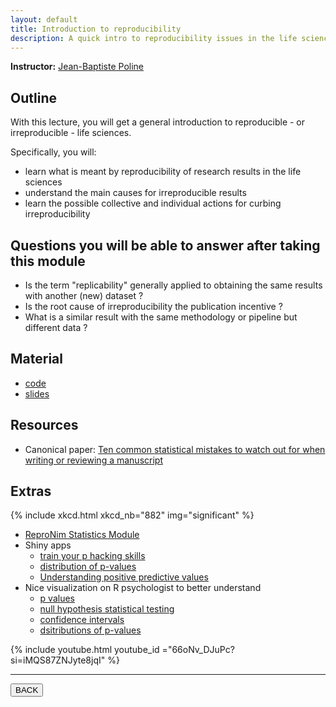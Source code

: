```yaml
---
layout: default
title: Introduction to reproducibility
description: A quick intro to reproducibility issues in the life sciences
---
```


**Instructor:** [Jean-Baptiste Poline](https://www.mcgill.ca/neuro/jean-baptiste-poline-phd)

## Outline

With this lecture, you will get a general introduction to reproducible - or irreproducible - life sciences.

Specifically, you will:

-   learn what is meant by reproducibility of research results in the life sciences
-   understand the main causes for irreproducible results
-   learn the possible collective and individual actions for curbing irreproducibility

## Questions you will be able to answer after taking this module

-   Is the term "replicability" generally applied to obtaining the same results with another (new) dataset ?
-   Is the root cause of irreproducibility the publication incentive ?
-   What is a similar result with the same methodology or pipeline but different data ?

## Material

-   [code]()
-   [slides]()

## Resources

-   Canonical paper:
    [Ten common statistical mistakes to watch out for when writing or reviewing a manuscript](https://www.ncbi.nlm.nih.gov/pmc/articles/PMC6785265)

## Extras

{% include xkcd.html xkcd_nb="882" img="significant" %}

-   [ReproNim Statistics Module](https://www.repronim.org/module-stats/)
-   Shiny apps
    -   [train your p hacking skills](https://shinyapps.org/apps/p-hacker)
    -   [distribution of p-values](https://shiny.psy.lmu.de/felix/lakens_pcurve/)
    -   [Understanding positive predictive values](https://shiny.psy.lmu.de/felix/PPV/ )
-   Nice visualization on R psychologist to better understand
    -   [p values](https://rpsychologist.com/pvalue/)
    -   [null hypothesis statistical testing](https://rpsychologist.com/d3/nhst/)
    -   [confidence intervals](https://rpsychologist.com/d3/ci/)
    -   [dsitributions of p-values](https://rpsychologist.com/d3/pdist/)

{% include youtube.html youtube_id ="66oNv_DJuPc?si=iMQS87ZNJyte8jqI" %}

---

<a href="{{ site.url }}/lectures-materials/latest.html"><button>BACK</button></a>
